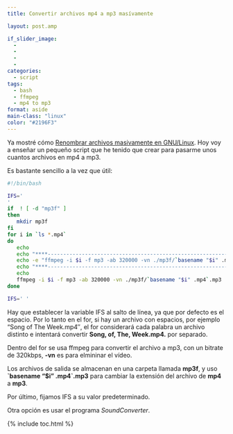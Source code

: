 ```yaml
---
title: Convertir archivos mp4 a mp3 masívamente

layout: post.amp

if_slider_image:
  -
  -
  -
  -
categories:
  - script
tags:
  - bash
  - ffmpeg
  - mp4 to mp3
format: aside
main-class: "linux"
color: "#2196F3"
---
```

Ya mostré cómo <a href="/renombrar-archivos-masivamente-en/" target="_blank">Renombrar archivos masivamente en GNU/Linux</a>. Hoy voy a enseñar un pequeño script que he tenido que crear para pasarme unos cuantos archivos en mp4 a mp3.

<!--ad-->

Es bastante sencillo a la vez que útil:

```bash
#!/bin/bash

IFS='
'
if  ! [ -d "mp3f" ]
then
   mkdir mp3f
fi
for i in `ls *.mp4`
do
   echo
   echo "****-----------------------------------------------------------------------------****"
   echo -e "ffmpeg -i $i -f mp3 -ab 320000 -vn ./mp3f/`basename "$i" .mp4`.mp3"
   echo "****-----------------------------------------------------------------------------****"
   echo
   ffmpeg -i $i -f mp3 -ab 320000 -vn ./mp3f/`basename "$i" .mp4`.mp3
done

IFS=' '


```

Hay que establecer la variable IFS al salto de línea, ya que por defecto es el espacio. Por lo tanto en el for, si hay un archivo con espacios, por ejemplo &#8220;Song of The Week.mp4&#8243;, el for considerará cada palabra un archivo distinto e intentará convertir **Song, of, The, Week.mp4.** por separado.

Dentro del for se usa ffmpeg para convertir el archivo a mp3, con un bitrate de 320kbps, **-vn** es para elmininar el vídeo.

Los archivos de salida se almacenan en una carpeta llamada **mp3f**, y uso **\`basename &#8220;$i&#8221; .mp4\`.mp3** para cambiar la extensión del archivo de **mp4** a **mp3**.

Por último, fijamos IFS a su valor predeterminado.

Otra opción es usar el programa _SoundConverter_.

{% include toc.html %}
